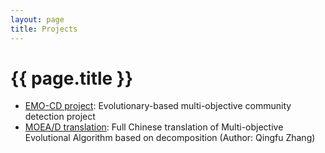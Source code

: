 ```yaml
---
layout: page
title: Projects
---
```


# {{ page.title }}

* [EMO-CD project][CD]: Evolutionary-based multi-objective community detection project
* [MOEA/D translation][moead]: Full Chinese translation of Multi-objective Evolutional Algorithm based on decomposition (Author: Qingfu Zhang)

[CD]: https://drive.google.com/drive/folders/14ZfAZt9onaA50MtaHRvsBNtcsyAGQCWB?usp=sharing

[moead]: /moea-d_translation.pdf

